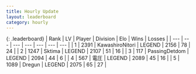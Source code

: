 ```yaml
---
title: Hourly Update
layout: leaderboard
category: hourly
---
```


{: .leaderboard}
| Rank | LV | Player | Division | Elo | Wins | Losses |
| --- | --- | --- | --- | --- | --- | --- |
| <span data-change="0">1</span> | 2391 | <span title="ID: 164871">KawashiroNitori</span> | LEGEND | <span data-change="0">2156</span> | <span data-change="0">78</span> | <span data-change="0">24</span> |
| <span data-change="0">2</span> | 1247 | <span title="ID: 353063">Sktima</span> | LEGEND | <span data-change="0">2107</span> | <span data-change="0">51</span> | <span data-change="0">16</span> |
| <span data-change="0">3</span> | 117 | <span title="ID: 454837">PassingDetdom</span> | LEGEND | <span data-change="0">2094</span> | <span data-change="0">44</span> | <span data-change="0">6</span> |
| <span data-change="0">4</span> | 567 | <span title="ID: 407707">電圧</span> | LEGEND | <span data-change="5">2089</span> | <span data-change="1">45</span> | <span data-change="0">16</span> |
| <span data-change="0">5</span> | 1089 | <span title="ID: 337810">Dregun</span> | LEGEND | <span data-change="0">2075</span> | <span data-change="0">65</span> | <span data-change="0">27</span> |